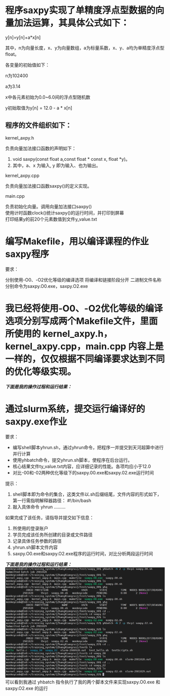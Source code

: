 # 程序saxpy实现了单精度浮点型数据的向量加法运算，其具体公式如下：

y[n]=y[n]+a*x[n]

其中，n为向量长度，x、y为向量数组，a为标量系数，x、y、a均为单精度浮点型float。

各变量的初始值如下：

n为102400

a为3.14

x中各元素初始为0.0~6.0间的浮点型随机数

y初始取值为y[n] = 12.0 - a * x[n]

## 程序的文件组织如下：

kernel_axpy.h

负责向量加法接口函数的声明如下：
1. void saxpy(const float a,const float * const x, float *y)。
2. 其中，a、x 为输入, y 即为输入、也为输出。

kernel_axpy.cpp 

负责向量加法接口函数saxpy()的定义实现。

main.cpp 

负责初始化向量。调用向量加法接口saxpy()  
使用计时函数clock()统计saxpy()的运行时间，并打印到屏幕  
打印结果y的前20个元素数值到文件y_value.txt  

# 编写Makefile，用以编译课程的作业saxpy程序
要求：

分别使用-O0、-O2优化等级的编译选项
将编译和链接阶段分开
二进制文件名称分别命令为saxpy.O0.exe，saxpy.O2.exe



# 我已经将使用-O0、-O2优化等级的编译选项分别写成两个Makefile文件，里面所使用的 kernel_axpy.h， kernel_axpy.cpp，main.cpp 内容上是一样的，仅仅根据不同编译要求达到不同的优化等级实现。

***下面是我的操作过程和运行结果：***





# 通过slurm系统，提交运行编译好的saxpy.exe作业

要求：
- 编写shell脚本yhrun.sh，通过yhrun命令，把程序一并提交到天河超算中进行并行计算
- 使用yhbatch命令，提交yhrun.sh脚本，使程序在后台运行。
- 核心结果文件ty_value.txt内容，应详细记录的性能。各项均应小于12.0
- 对比-00和-02两种优化等级下的saxpy.00.exe和saxpy.02.exe运行时间

提示：  
1. shell脚本即为命令的集合，这类文件以.sh后缀结尾，文件内容的形式如下，第一行需指明解释器路径： #!/bin/bash
2. 敲入具体命令 yhrun ………
  
如果完成了该任务，请指导并提交如下信息：
1. 所使用的登录账户
2. 学员完成该任务所创建的目录或文件路径
3. 记录具体任务参数的路径
4. yhrun.sh脚本文件内容
5. saxpy.O0.exe和saxpy.O2.exe程序的运行时间，对比分析两段运行时间

***下面是我的操作过程和运行结果：***
![pending](pending.png) 
可以看到我通过 yhbatch 指令执行了我的两个脚本文件来实现saxpy.O0.exe 和 saxpy.O2.exe 的运行

